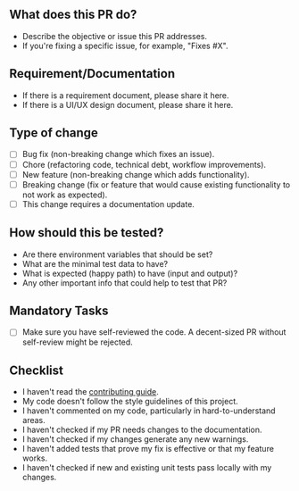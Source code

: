 ## What does this PR do?

<!-- Please include a summary of the change and which issue is fixed. Please also include relevant motivation and context. List any dependencies that are required for this change. -->

-   Describe the objective or issue this PR addresses.
-   If you're fixing a specific issue, for example, "Fixes #X".

<!-- Please provide a loom video for visual changes to speed up reviews
 Loom Video: https://www.loom.com/
-->

## Requirement/Documentation

<!-- Please provide all important documents to understand the reason for that PR. -->

-   If there is a requirement document, please share it here.
-   If there is a UI/UX design document, please share it here.

## Type of change

<!-- Please delete bullets that are not relevant. -->

-   [ ] Bug fix (non-breaking change which fixes an issue).
-   [ ] Chore (refactoring code, technical debt, workflow improvements).
-   [ ] New feature (non-breaking change which adds functionality).
-   [ ] Breaking change (fix or feature that would cause existing functionality to not work as expected).
-   [ ] This change requires a documentation update.

## How should this be tested?

<!-- Please describe the tests that you ran to verify your changes. Provide instructions so we can reproduce. Please also list any relevant details for your test configuration. Write details that help to start the tests. -->

-   Are there environment variables that should be set?
-   What are the minimal test data to have?
-   What is expected (happy path) to have (input and output)?
-   Any other important info that could help to test that PR?

## Mandatory Tasks

-   [ ] Make sure you have self-reviewed the code. A decent-sized PR without self-review might be rejected.

## Checklist

<!-- Please remove all the bullets irrelevant to your PR. -->

-   I haven't read the [contributing guide](https://github.com/elrax/elrax/blob/main/CONTRIBUTING.md).
-   My code doesn't follow the style guidelines of this project.
-   I haven't commented on my code, particularly in hard-to-understand areas.
-   I haven't checked if my PR needs changes to the documentation.
-   I haven't checked if my changes generate any new warnings.
-   I haven't added tests that prove my fix is effective or that my feature works.
-   I haven't checked if new and existing unit tests pass locally with my changes.

